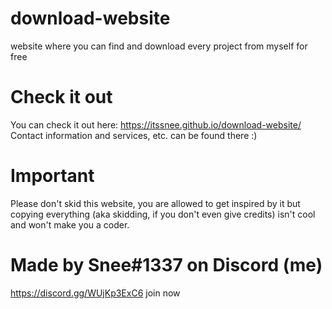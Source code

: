 # download-website
website where you can find and download every project from myself for free

# Check it out
You can check it out here:  https://itssnee.github.io/download-website/
Contact information and services, etc. can be found there :)

# Important
Please don't skid this website, you are allowed to get inspired by it but copying everything (aka skidding, if you don't even give credits) isn't cool and won't make you a coder.

# Made by Snee#1337 on Discord (me)
https://discord.gg/WUjKp3ExC6 join now
